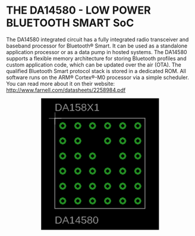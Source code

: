# THE DA14580 - LOW POWER BLUETOOTH SMART SoC
The DA14580 integrated circuit has a fully integrated radio transceiver and baseband processor for Bluetooth® Smart. It can be used as a standalone application processor or as a data pump in hosted systems. The DA14580 supports a flexible memory architecture for storing Bluetooth profiles and custom application code, which can be updated over the air (OTA). The qualified Bluetooth Smart protocol stack is stored in a dedicated ROM. All software runs on the ARM® Cortex®-M0 processor via a simple scheduler.
You can read more about it on their website: http://www.farnell.com/datasheets/2258984.pdf

<p align="center">
  <img src="DA14580-PACKAGE.png" width="317"/>  
</p>
